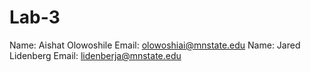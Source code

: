 # Lab-3
Name: Aishat Olowoshile Email: olowoshiai@mnstate.edu
Name: Jared Lidenberg Email: lidenberja@mnstate.edu
